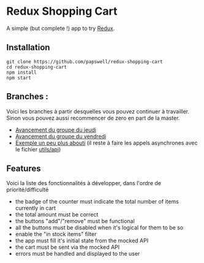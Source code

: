# Redux Shopping Cart

A simple (but complete !) app to try [Redux](https://redux.js.org/).

## Installation
```
git clone https://github.com/papswell/redux-shopping-cart
cd redux-shopping-cart
npm install
npm start
```

## Branches :
Voici les branches à partir desquelles vous pouvez continuer à travailler. Sinon vous pouvez aussi recommencer de zero en part de la master.
- [Avancement du groupe du jeudi](https://github.com/papswell/redux-shopping-cart/tree/group-1)
- [Avancement du groupe du vendredi](https://github.com/papswell/redux-shopping-cart/tree/group2)
- [Exemple un peu plus abouti](https://github.com/papswell/redux-shopping-cart/tree/example) (il reste à faire les appels asynchrones avec le fichier [utils/api](https://github.com/papswell/redux-shopping-cart/blob/master/src/utils/api.js))

## Features

Voici la liste des fonctionnalités à développer, dans l'ordre de priorité/difficulté

- the badge of the counter must indicate the total number of items currently in cart
- the total amount must be correct
- the buttons "add"/"remove" must be functional
- all the buttons must be disabled when it's logical for them to be so
- enable the "in stock items" filter
- the app must fill it's initial state from the mocked API
- the cart must be sent via the mocked API
- errors must be handled and displayed to the user

